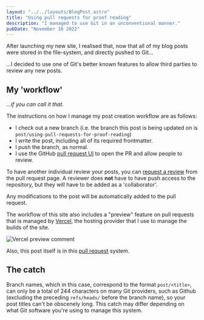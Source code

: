 ```yaml
---
layout: "../../layouts/BlogPost.astro"
title: "Using pull requests for proof reading"
description: "I managed to use Git in an unconventional manner."
pubDate: "November 16 2022"
---
```


After launching my new site, I realised that, now that all of my blog posts were stored in the file-system, and directly pushed to Git...

...I decided to use one of Git's better known features to allow third parties to review any new posts.

## My 'workflow'
*...if you can call it that.*

The instructions on how I manage my post creation workflow are as follows:
- I check out a new branch (i.e. the branch this post is being updated on is `post/using-pull-requests-for-proof-reading`)
- I write the post, including all of its required frontmatter.
- I push the branch, as normal.
- I use the GitHub [pull request UI](https://docs.github.com/en/pull-requests/collaborating-with-pull-requests/proposing-changes-to-your-work-with-pull-requests/about-pull-requests) to open the PR and allow people to review.

To have another individual review your posts, you can [request a review](https://docs.github.com/en/pull-requests/collaborating-with-pull-requests/proposing-changes-to-your-work-with-pull-requests/requesting-a-pull-request-review) from the pull request page. A reviewer does **not** have to have push access to the repository, but they will have to be added as a 'collaborator'.

Any modifications to the post will be automatically added to the pull request.

The workflow of this site also includes a "preview" feature on pull requests that is managed by [Vercel](https://vercel.com), the hosting provider that I use to manage the builds of the site.

![Vercel preview comment](https://media.discordapp.net/attachments/455992467578159104/1042257403325992980/image.png)

Also, this post itself is in this [pull request](https://github.com/wale/site/pull/1) system.

## The catch
Branch names, which in this case, correspond to the format `post/<title>`, can only be a total of 244 characters on many Git providers, such as Github (excluding the preceding `refs/heads/` before the branch name), so your post titles can't be obscenely long. This catch may differ depending on what Git software you're using to manage this system.